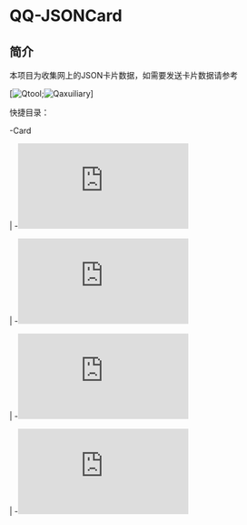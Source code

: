 # QQ-JSONCard
## 简介
本项目为收集网上的JSON卡片数据，如需要发送卡片数据请参考

[![Qtool](https://github.com/Hicores/QTool);![Qaxuiliary](https://github.com/cinit/QAuxiliary)]

快捷目录：

 -Card

  |  -![全部卡片列表](https://github.com/lanyi233/QQ-JSONcard/blob/main/Card/README.md)

  |  -![IP类](https://github.com/lanyi233/QQ-JSONcard/blob/main/Card/IP.md)

  |  -![图片类](https://github.com/lanyi233/QQ-JSONcard/blob/main/Card/pic.md)

  |  -![音乐类](https://github.com/lanyi233/QQ-JSONcard/blob/main/Card/music.md)
